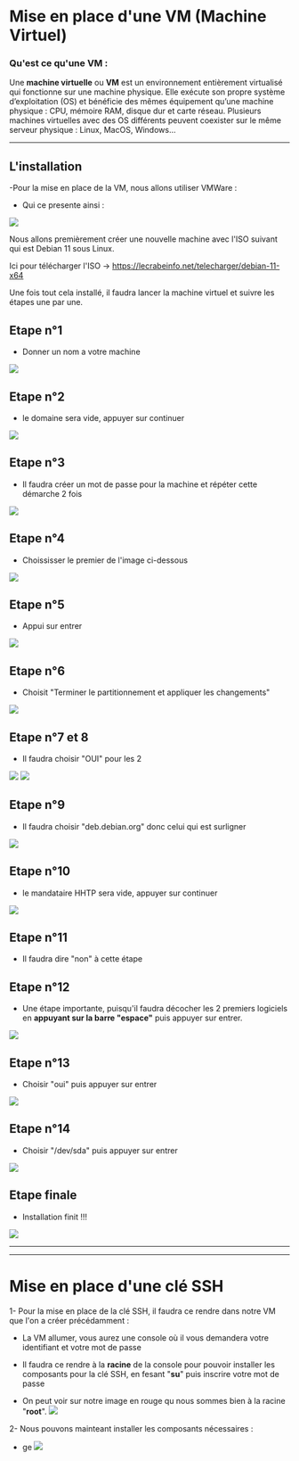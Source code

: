 
# **Mise en place d'une VM (Machine Virtuel)**


### **Qu'est ce qu'une VM :**

Une **machine virtuelle** ou **VM** est un environnement entièrement virtualisé qui fonctionne sur une machine physique. Elle exécute son propre système d’exploitation (OS) et bénéficie des mêmes équipement qu’une machine physique : CPU, mémoire RAM, disque dur et carte réseau. Plusieurs machines virtuelles avec des OS différents peuvent coexister sur le même serveur physique : Linux, MacOS, Windows…



---

## **L'installation**


-Pour la mise en place de la VM, nous allons utiliser VMWare :

- Qui ce presente ainsi :

![](Image/VMWare.PNG)

Nous allons premièrement créer une nouvelle machine avec l'ISO suivant qui est Debian 11 sous Linux.

Ici pour télécharger l'ISO -> https://lecrabeinfo.net/telecharger/debian-11-x64

Une fois tout cela installé, il faudra lancer la machine virtuel et suivre les étapes une par une.

## **Etape n°1**

- Donner un nom a votre machine 

![](Image/etape1.PNG)

## **Etape n°2**

- le domaine sera vide, appuyer sur continuer

![](Image/etape2.PNG)

## **Etape n°3**

- Il faudra créer un mot de passe pour la machine et répéter cette démarche 2 fois

![](Image/etape3.PNG)

## **Etape n°4**

- Choississer le premier de l'image ci-dessous

![](Image/etape4.PNG)

## **Etape n°5**

- Appui sur entrer

![](Image/etape5.PNG)

## **Etape n°6**

- Choisit "Terminer le partitionnement et appliquer les changements"

![](Image/etape6.PNG)

## **Etape n°7 et 8**

- Il faudra choisir "OUI" pour les 2 

![](Image/etape7.PNG)
![](Image/etape8.PNG)

## **Etape n°9**

- Il faudra choisir "deb.debian.org" donc celui qui est surligner 

![](Image/etape9.PNG)

## **Etape n°10**

- le mandataire HHTP sera vide, appuyer sur continuer

![](Image/etape10.PNG)

## **Etape n°11**
- Il faudra dire "non" à cette étape 

## **Etape n°12**

- Une étape importante, puisqu'il faudra décocher les 2 premiers logiciels en **appuyant sur la barre "espace"** puis appuyer sur entrer.

![](Image/etape12.PNG)

## **Etape n°13**

- Choisir "oui" puis appuyer sur entrer

![](Image/etape13.PNG)

## **Etape n°14**

- Choisir "/dev/sda" puis appuyer sur entrer

![](Image/etape14.PNG)

## **Etape finale**
- Installation finit !!!

![](Image/etapeFinal.PNG)

---
---

# **Mise en place d'une clé SSH**

1- Pour la mise en place de la clé SSH, il faudra ce rendre dans notre VM que l'on a créer précédamment :

- La VM allumer, vous aurez une console où il vous demandera votre identifiant et votre mot de passe

- Il faudra ce rendre à la **racine** de la console pour pouvoir installer les composants pour la clé SSH, en fesant "**su**" puis inscrire votre mot de passe 

- On peut voir sur notre image en rouge qu nous sommes bien à la racine "**root**".
![](Image/debut.PNG)

2- Nous pouvons mainteant installer les composants nécessaires :
- ge
![](Image/install.PNG)












